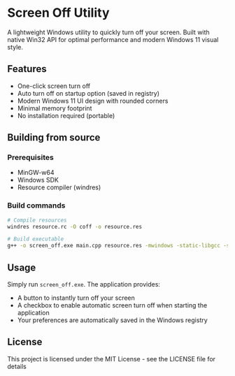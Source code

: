 # Screen Off Utility

A lightweight Windows utility to quickly turn off your screen. Built with native Win32 API for optimal performance and modern Windows 11 visual style.

## Features

- One-click screen turn off
- Auto turn off on startup option (saved in registry)
- Modern Windows 11 UI design with rounded corners
- Minimal memory footprint
- No installation required (portable)

## Building from source

### Prerequisites
- MinGW-w64
- Windows SDK
- Resource compiler (windres)

### Build commands
```bash
# Compile resources
windres resource.rc -O coff -o resource.res

# Build executable
g++ -o screen_off.exe main.cpp resource.res -mwindows -static-libgcc -static-libstdc++ -lcomctl32 -luxtheme -ldwmapi
```

## Usage

Simply run `screen_off.exe`. The application provides:
- A button to instantly turn off your screen
- A checkbox to enable automatic screen turn off when starting the application
- Your preferences are automatically saved in the Windows registry

## License

This project is licensed under the MIT License - see the LICENSE file for details
